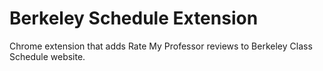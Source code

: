 # Berkeley Schedule Extension

Chrome extension that adds Rate My Professor reviews to Berkeley Class Schedule website. 
